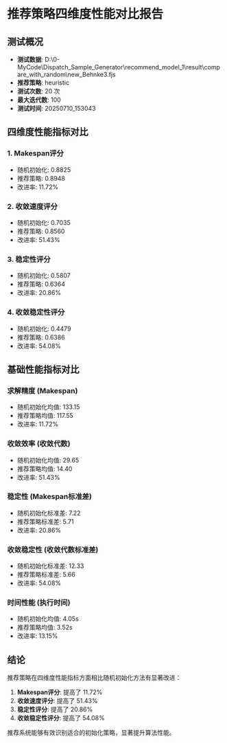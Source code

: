 # 推荐策略四维度性能对比报告

## 测试概况
- **测试数据**: D:\0-MyCode\Dispatch_Sample_Generator\recommend_model_1\result\compare_with_random\new_Behnke3.fjs
- **推荐策略**: heuristic
- **测试次数**: 20 次
- **最大迭代数**: 100
- **测试时间**: 20250710_153043

## 四维度性能指标对比

### 1. Makespan评分
- 随机初始化: 0.8825
- 推荐策略: 0.8948
- 改进率: 11.72%

### 2. 收敛速度评分
- 随机初始化: 0.7035
- 推荐策略: 0.8560
- 改进率: 51.43%

### 3. 稳定性评分
- 随机初始化: 0.5807
- 推荐策略: 0.6364
- 改进率: 20.86%

### 4. 收敛稳定性评分
- 随机初始化: 0.4479
- 推荐策略: 0.6386
- 改进率: 54.08%

## 基础性能指标对比

### 求解精度 (Makespan)
- 随机初始化均值: 133.15
- 推荐策略均值: 117.55
- 改进率: 11.72%

### 收敛效率 (收敛代数)
- 随机初始化均值: 29.65
- 推荐策略均值: 14.40
- 改进率: 51.43%

### 稳定性 (Makespan标准差)
- 随机初始化标准差: 7.22
- 推荐策略标准差: 5.71
- 改进率: 20.86%

### 收敛稳定性 (收敛代数标准差)
- 随机初始化标准差: 12.33
- 推荐策略标准差: 5.66
- 改进率: 54.08%

### 时间性能 (执行时间)
- 随机初始化均值: 4.05s
- 推荐策略均值: 3.52s
- 改进率: 13.15%

## 结论
推荐策略在四维度性能指标方面相比随机初始化方法有显著改进：
1. **Makespan评分**: 提高了 11.72%
2. **收敛速度评分**: 提高了 51.43%
3. **稳定性评分**: 提高了 20.86%
4. **收敛稳定性评分**: 提高了 54.08%

推荐系统能够有效识别适合的初始化策略，显著提升算法性能。
